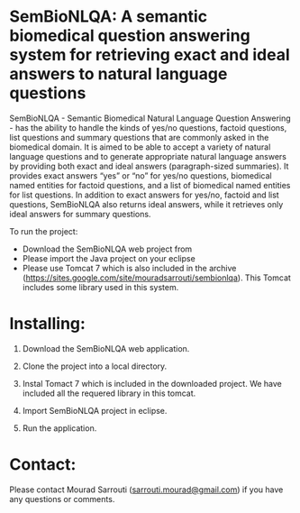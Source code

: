 SemBioNLQA: A semantic biomedical question answering system for retrieving exact and ideal answers to natural language questions
===================

SemBioNLQA - Semantic Biomedical Natural Language Question Answering - has the ability to handle the kinds of yes/no questions, factoid questions, 
list questions and summary questions that are commonly asked in the biomedical domain. It is aimed to be able to accept a variety of natural language 
questions and to generate appropriate natural language answers by providing both exact and ideal answers (paragraph-sized summaries). It provides exact 
answers “yes” or “no” for yes/no questions, biomedical named entities for factoid questions, and a list of biomedical named entities for list questions. 
In addition to exact answers for yes/no, factoid and list questions, SemBioNLQA also returns ideal answers, while it retrieves only ideal answers for summary 
questions.

To run the project:
-	Download the SemBioNLQA web project from  
-	Please import the Java project on your eclipse
- Please use Tomcat 7 which is also included in the archive (https://sites.google.com/site/mouradsarrouti/sembionlqa). This Tomcat includes some library used in this system.

# Installing: #

1. Download the SemBioNLQA web application.

2. Clone the project into a local directory.

3. Instal Tomact 7 which is included in the downloaded project. We have included all the requered library in this tomcat.

4. Import SemBioNLQA project in eclipse.

5. Run the application.

# Contact: #

Please contact Mourad Sarrouti (sarrouti.mourad@gmail.com) if you have any questions or comments.
